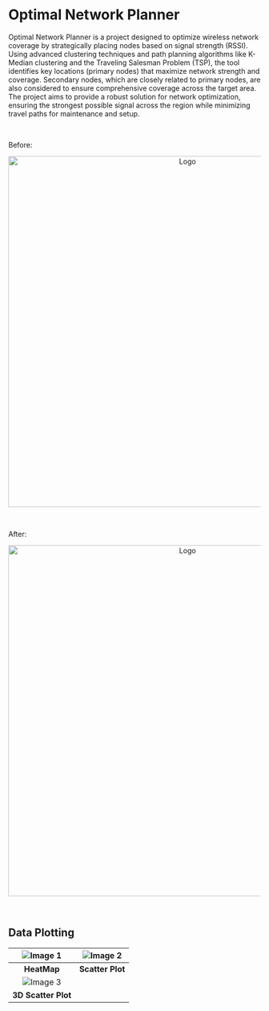 # Optimal Network Planner

Optimal Network Planner is a project designed to optimize wireless network coverage by strategically placing nodes based on signal strength (RSSI). Using advanced clustering techniques and path planning algorithms like K-Median clustering and the Traveling Salesman Problem (TSP), the tool identifies key locations (primary nodes) that maximize network strength and coverage. Secondary nodes, which are closely related to primary nodes, are also considered to ensure comprehensive coverage across the target area. The project aims to provide a robust solution for network optimization, ensuring the strongest possible signal across the region while minimizing travel paths for maintenance and setup.

<br />
<p>Before:</p>
<p align="center">
    <img src="https://github.com/DEBASIS000123/Path-Planning-using-UAV/blob/main/photos/Before.jpg" alt="Logo" width="700">
</p>
<br />
<p>After:</p>
<p align="center">
    <img src="https://github.com/DEBASIS000123/Path-Planning-using-UAV/blob/main/photos/After.jpg" alt="Logo" width="700">
</p>
<br />

## Data Plotting

| ![Image 1](https://github.com/DEBASIS000123/Path-Planning-using-UAV/blob/main/photos/plot1.jpg) | ![Image 2](https://github.com/DEBASIS000123/Path-Planning-using-UAV/blob/main/photos/plot2.jpg) |
| :---------------------------------------------------------------------------------------------: | :---------------------------------------------------------------------------------------------: |
|                                           **HeatMap**                                           |                                        **Scatter Plot**                                         |
| ![Image 3](https://github.com/DEBASIS000123/Path-Planning-using-UAV/blob/main/photos/plot3.jpg) |
|                                       **3D Scatter Plot**                                       |                                                                                                 |
